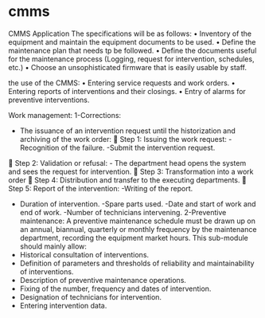# cmms
CMMS Application
The specifications will be as follows:
• Inventory of the equipment and maintain the equipment documents to be used.
• Define the maintenance plan that needs tp be followed.
• Define the documents useful for the maintenance process (Logging, request for intervention, schedules, etc.)
• Choose an unsophisticated firmware that is easily usable by staff.

 the use of the CMMS:
• Entering service requests and work orders.
• Entering reports of interventions and their closings.
• Entry of alarms for preventive interventions.

Work management:
1-Corrections:
- The issuance of an intervention request until the historization and archiving of the work order:
 Step 1: Issuing the work request:
          -Recognition of the failure.
          -Submit the intervention request.

 Step 2: Validation or refusal:
          - The department head opens the system and sees the request for intervention.
 Step 3: Transformation into a work order
 Step 4: Distribution and transfer to the executing departments.
 Step 5: Report of the intervention:
-Writing of the report.
- Duration of intervention.
-Spare parts used.
-Date and start of work and end of work.
-Number of technicians intervening.
           2-Preventive maintenance:
A preventive maintenance schedule must be drawn up on an annual, biannual, quarterly or monthly frequency by the maintenance department, recording the equipment market hours.
This sub-module should mainly allow:
- Historical consultation of interventions.
- Definition of parameters and thresholds of reliability and maintainability of interventions.
- Description of preventive maintenance operations.
- Fixing of the number, frequency and dates of intervention.
- Designation of technicians for intervention.
- Entering intervention data.
